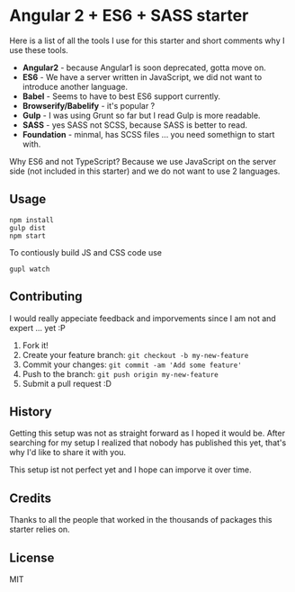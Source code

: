 # Angular 2 + ES6 + SASS starter

Here is a list of all the tools I use for this starter and short comments why I use these tools.

- **Angular2** - because Angular1 is soon deprecated, gotta move on.
- **ES6** - We have a server written in JavaScript, we did not want to introduce another language.
- **Babel** - Seems to have to best ES6 support currently.
- **Browserify/Babelify** - it's popular ?
- **Gulp** - I was using Grunt so far but I read Gulp is more readable.
- **SASS** - yes SASS not SCSS, because SASS is better to read.
- **Foundation** - minmal, has SCSS files ... you need somethign to start with.

Why ES6 and not TypeScript? Because we use JavaScript on the server side (not included in this starter)
and we do not want to use 2 languages.

## Usage

```
npm install
gulp dist
npm start
```

To contiously build JS and CSS code use
```
gupl watch
```

## Contributing

I would really appeciate feedback and imporvements since I am not and expert ... yet :P

1. Fork it!
2. Create your feature branch: `git checkout -b my-new-feature`
3. Commit your changes: `git commit -am 'Add some feature'`
4. Push to the branch: `git push origin my-new-feature`
5. Submit a pull request :D

## History

Getting this setup was not as straight forward as I hoped it would be. After searching for my setup
I realized that nobody has published this yet, that's why I'd like to share it with you.


This setup ist not perfect yet and I hope can imporve it over time.

## Credits

Thanks to all the people that worked in the thousands of packages this starter relies on.

## License

MIT
